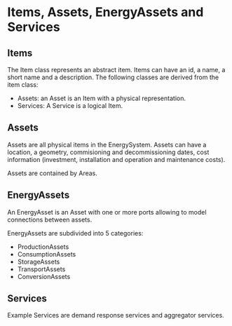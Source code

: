 # Items, Assets, EnergyAssets and Services

## Items

The Item class represents an abstract item. Items can have an id, a name, a short name and a description.  The following classes are derived from the item class:

* Assets: an Asset is an Item with a physical representation. 
* Services: A Service is a logical Item.

## Assets

Assets are all physical items in the EnergySystem. Assets can have a location, a geometry, commisioning and decommissioning dates, cost information \(investment, installation and operation and maintenance costs\).

Assets are contained by Areas.

## EnergyAssets

An EnergyAsset is an Asset with one or more ports allowing to model connections between assets.

EnergyAssets are subdivided into 5 categories:

* ProductionAssets
* ConsumptionAssets
* StorageAssets
* TransportAssets
* ConversionAssets

## Services

Example Services are demand response services and aggregator services.

